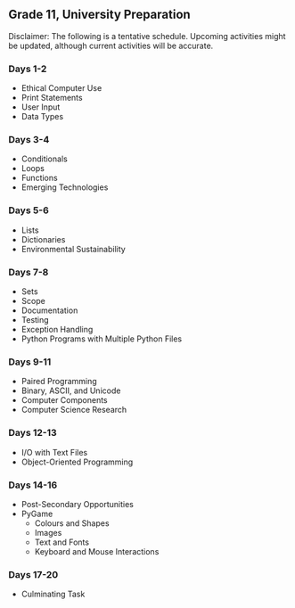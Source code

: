 ## Grade 11, University Preparation

Disclaimer: The following is a tentative schedule. Upcoming activities might be updated, although current activities will be accurate.

### Days 1-2

* Ethical Computer Use
* Print Statements
* User Input
* Data Types

### Days 3-4

* Conditionals
* Loops
* Functions
* Emerging Technologies

### Days 5-6

* Lists
* Dictionaries
* Environmental Sustainability

### Days 7-8

* Sets
* Scope
* Documentation
* Testing
* Exception Handling
* Python Programs with Multiple Python Files

### Days 9-11

* Paired Programming
* Binary, ASCII, and Unicode
* Computer Components
* Computer Science Research

### Days 12-13

* I/O with Text Files
* Object-Oriented Programming

### Days 14-16

* Post-Secondary Opportunities
* PyGame 
  * Colours and Shapes
  * Images
  * Text and Fonts
  * Keyboard and Mouse Interactions

### Days 17-20

* Culminating Task

